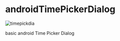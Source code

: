 # androidTimePickerDialog

![timepickdia](https://user-images.githubusercontent.com/15268903/44762520-33933000-ab69-11e8-8e26-147436824f34.gif)

basic android Time Picker Dialog
